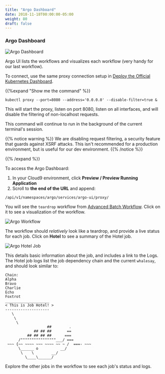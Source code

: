 ```yaml
---
title: "Argo Dashboard"
date: 2018-11-18T00:00:00-05:00
weight: 80
draft: false
---
```


### Argo Dashboard

![Argo Dashboard](/images/argo-dashboard.png)

Argo UI lists the workflows and visualizes each workflow (very handy for our last workflow).

To connect, use the same proxy connection setup in [Deploy the Official Kubernetes Dashboard](/beginner/040_dashboard/).

{{%expand "Show me the command" %}}
```
kubectl proxy --port=8080 --address='0.0.0.0' --disable-filter=true &
```

This will start the proxy, listen on port 8080, listen on all interfaces, and
will disable the filtering of non-localhost requests.

This command will continue to run in the background of the current terminal's session.

{{% notice warning %}}
We are disabling request filtering, a security feature that guards against XSRF attacks.
This isn't recommended for a production environment, but is useful for our dev environment.
{{% /notice %}}

{{% /expand %}}

To access the Argo Dashboard:

1. In your Cloud9 environment, click **Preview / Preview Running Application**
1. Scroll to **the end of the URL** and append:

```
/api/v1/namespaces/argo/services/argo-ui/proxy/
```

You will see the `teardrop` workflow from [Advanced Batch Workflow](/advanced/410_batch/workflow-advanced/). Click on it to see a visualization of the workflow.

![Argo Workflow](/images/argo-workflow.png)

The workflow should _relatively_ look like a teardrop, and provide a live status for each job. Click on **Hotel** to see a summary of the Hotel job.

![Argo Hotel Job](/images/argo-hotel-job.png)

This details basic information about the job, and includes a link to the Logs. The Hotel job logs list the job dependency chain and the current `whalesay`, and should look similar to:

```output
Chain:
Alpha
Bravo
Charlie
Echo
Foxtrot
____________________
< This is Job Hotel! >
--------------------
   \
    \
     \
                   ##        .
             ## ## ##       ==
          ## ## ## ##      ===
      /""""""""""""""""___/ ===
 ~~~ {~~ ~~~~ ~~~ ~~~~ ~~ ~ /  ===- ~~~
      \______ o          __/
       \    \        __/
         \____\______/
```

Explore the other jobs in the workflow to see each job's status and logs.
